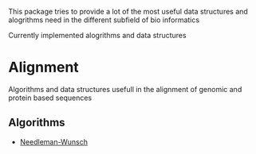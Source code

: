
This package tries to provide a lot of the most useful data structures and alogrithms need in the different subfield of bio informatics


Currently implemented alogrithms and data structures
# Alignment
Algorithms and data structures usefull in the alignment of genomic and protein based sequences
 ## Algorithms
 * [Needleman-Wunsch](https://en.wikipedia.org/wiki/Needleman-Wunsch_algorithm "Wikipedia page of the Needleman-Wunsch algorithm")
 
